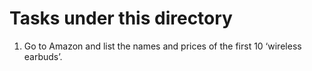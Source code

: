 # Tasks under this directory

1. Go to Amazon and list the names and prices of the first 10 ‘wireless earbuds’.